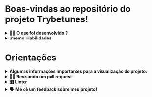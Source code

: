 # Boas-vindas ao repositório do projeto Trybetunes!

<details>
  <summary><strong>👨‍💻 O que foi desenvolvido ?</strong></summary><br />

  Neste projeto foi criado o TrybeTunes, uma aplicação capaz de reproduzir músicas das mais variadas bandas e artistas, criar uma lista de músicas favoritas e editar o perfil da pessoa usuária logada.

</details>

<details>
  <summary><strong>:memo: Habilidades</strong></summary><br />

Neste projeto, demonstra minha capacidade de:

- Fazer requisições e consumir dados vindos de uma `API`;

- Utilizar os ciclos de vida de um componente React;

- Utilizar a função `setState` de forma a garantir que um determinado código só é executado após o estado ser atualizado

- Utilizar o componente `BrowserRouter` corretamente;

- Criar rotas, mapeando o caminho da URL com o componente correspondente, via `Route`;

- Utilizar o `Switch` do `React Router`

- Criar links de navegação na aplicação com o componente `Link`;
</details>

# Orientações

<details>
  <summary><strong>Algumas informações importantes para a visualização do projeto:</strong></summary><br />

  1. Clone o repositório

  - Use o comando: `git clone git@github.com:tryber/sd-028-b-project-trybetunes.git`.
  - Entre na pasta do repositório que você acabou de clonar:
    - `cd sd-028-b-project-trybetunes`

  2. Instale as dependências

  - `npm install`.
  
  3. Para a visualização do Código:

  - `digite no terminal "npm start"`

</details>

<details>
  <summary><strong>🕵🏿 Revisando um pull request</strong></summary><br />

  Caso queira deixar um Code Review eu vou adorar, fique a vontade!

</details>

<details>
  <summary><strong>🎛 Linter</strong></summary><br />

Para garantir a qualidade do código, foi utilizado neste projeto os linters `ESLint` e `Stylelint`.
Assim o código estará alinhado com as boas práticas de desenvolvimento, sendo mais legível
e de fácil manutenção!
</details>

  <details>
    <summary><strong>🗣 Me dê um feedback sobre meu projeto!</strong></summary> <br />

  e-mail: brunagimenez97@gmail.com
  phone.:+55(11)99244-4728

  </details> 